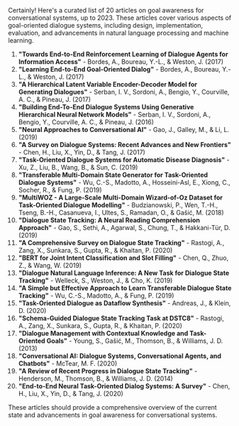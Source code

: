 Certainly! Here's a curated list of 20 articles on goal awareness for conversational systems, up to 2023. These articles cover various aspects of goal-oriented dialogue systems, including design, implementation, evaluation, and advancements in natural language processing and machine learning.

1. **"Towards End-to-End Reinforcement Learning of Dialogue Agents for Information Access"** - Bordes, A., Boureau, Y.-L., & Weston, J. (2017)
2. **"Learning End-to-End Goal-Oriented Dialog"** - Bordes, A., Boureau, Y.-L., & Weston, J. (2017)
3. **"A Hierarchical Latent Variable Encoder-Decoder Model for Generating Dialogues"** - Serban, I. V., Sordoni, A., Bengio, Y., Courville, A. C., & Pineau, J. (2017)
4. **"Building End-To-End Dialogue Systems Using Generative Hierarchical Neural Network Models"** - Serban, I. V., Sordoni, A., Bengio, Y., Courville, A. C., & Pineau, J. (2016)
5. **"Neural Approaches to Conversational AI"** - Gao, J., Galley, M., & Li, L. (2019)
6. **"A Survey on Dialogue Systems: Recent Advances and New Frontiers"** - Chen, H., Liu, X., Yin, D., & Tang, J. (2017)
7. **"Task-Oriented Dialogue Systems for Automatic Disease Diagnosis"** - Xu, Z., Liu, B., Wang, B., & Sun, C. (2019)
8. **"Transferable Multi-Domain State Generator for Task-Oriented Dialogue Systems"** - Wu, C.-S., Madotto, A., Hosseini-Asl, E., Xiong, C., Socher, R., & Fung, P. (2019)
9. **"MultiWOZ - A Large-Scale Multi-Domain Wizard-of-Oz Dataset for Task-Oriented Dialogue Modelling"** - Budzianowski, P., Wen, T.-H., Tseng, B.-H., Casanueva, I., Ultes, S., Ramadan, O., & Gašić, M. (2018)
10. **"Dialogue State Tracking: A Neural Reading Comprehension Approach"** - Gao, S., Sethi, A., Agarwal, S., Chung, T., & Hakkani-Tür, D. (2019)
11. **"A Comprehensive Survey on Dialogue State Tracking"** - Rastogi, A., Zang, X., Sunkara, S., Gupta, R., & Khaitan, P. (2020)
12. **"BERT for Joint Intent Classification and Slot Filling"** - Chen, Q., Zhuo, Z., & Wang, W. (2019)
13. **"Dialogue Natural Language Inference: A New Task for Dialogue State Tracking"** - Welleck, S., Weston, J., & Cho, K. (2019)
14. **"A Simple but Effective Approach to Learn Transferable Dialogue State Tracking"** - Wu, C.-S., Madotto, A., & Fung, P. (2019)
15. **"Task-Oriented Dialogue as Dataflow Synthesis"** - Andreas, J., & Klein, D. (2020)
16. **"Schema-Guided Dialogue State Tracking Task at DSTC8"** - Rastogi, A., Zang, X., Sunkara, S., Gupta, R., & Khaitan, P. (2020)
17. **"Dialogue Management with Contextual Knowledge and Task-Oriented Goals"** - Young, S., Gašić, M., Thomson, B., & Williams, J. D. (2013)
18. **"Conversational AI: Dialogue Systems, Conversational Agents, and Chatbots"** - McTear, M. F. (2020)
19. **"A Review of Recent Progress in Dialogue State Tracking"** - Henderson, M., Thomson, B., & Williams, J. D. (2014)
20. **"End-to-End Neural Task-Oriented Dialog Systems: A Survey"** - Chen, H., Liu, X., Yin, D., & Tang, J. (2020)

These articles should provide a comprehensive overview of the current state and advancements in goal awareness for conversational systems.